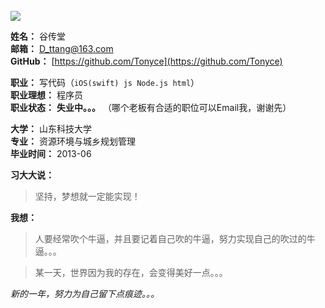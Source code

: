 <br/>
<img class="meImage" src="http://tonyce-web.oss-cn-hangzhou.aliyuncs.com/me-small.jpg">
<br>

**姓名：** 谷传堂    
**邮箱：** D_ttang@163.com     
**GitHub：** [https://github.com/Tonyce](https://github.com/Tonyce)   

**职业：** 写代码（`iOS(swift) js Node.js html`）     
**职业理想：** 程序员    
**职业状态：** **失业中。。。** （哪个老板有合适的职位可以Email我，谢谢先）

**大学：** 山东科技大学     
**专业：** 资源环境与城乡规划管理    
**毕业时间：** 2013-06

**习大大说：**    
> 坚持，梦想就一定能实现！    

**我想：**
> 人要经常吹个牛逼，并且要记着自己吹的牛逼，努力实现自己的吹过的牛逼。。。    

> 某一天，世界因为我的存在，会变得美好一点。。。    

*新的一年，努力为自己留下点痕迹。。。*



